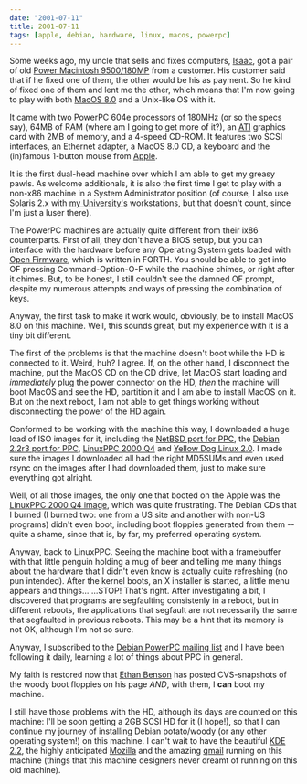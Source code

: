 ```yaml
---
date: "2001-07-11"
title: 2001-07-11
tags: [apple, debian, hardware, linux, macos, powerpc]
---
```

Some weeks ago, my uncle that sells and fixes computers,
[Isaac](mailto:startmicro@uol.com.br), got a pair of old
[Power Macintosh 9500/180MP](http://www.info.apple.com/applespec/applespec.taf?RID=204)
from a customer. His customer said that if he fixed one of them,
the other would be his as payment. So he kind of fixed one of them
and lent me the other, which means that I'm now going to play with
both
[MacOS 8.0](http://download.info.apple.com/Apple_Support_Area/Apple_Software_Updates/English-North_American/Macintosh/System/Mac_OS_8.1_Update/)
and a Unix-like OS with it.

It came with two PowerPC 604e processors of 180MHz (or so the specs
say), 64MB of RAM (where am I going to get more of it?), an
[ATI](http://www.ati.com) graphics card with 2MB of memory, and a
4-speed CD-ROM. It features two SCSI interfaces, an Ethernet
adapter, a MacOS 8.0 CD, a keyboard and the (in)famous 1-button
mouse from [Apple](http://www.apple.com).

It is the first dual-head machine over which I am able to get my
greasy pawls. As welcome additionals, it is also the first time I
get to play with a non-x86 machine in a System Administrator
position (of course, I also use Solaris 2.x with
[my University's](http://www.ime.usp.br/) workstations, but that
doesn't count, since I'm just a luser there).

The PowerPC machines are actually quite different from their ix86
counterparts. First of all, they don't have a BIOS setup, but you
can interface with the hardware before any Operating System gets
loaded with
[Open Firmware](http://playground.sun.com/1275/home.html), which is
written in FORTH. You should be able to get into OF pressing
Command-Option-O-F while the machine chimes, or right after it
chimes. But, to be honest, I still couldn't see the damned OF
prompt, despite my numerous attempts and ways of pressing the
combination of keys.

Anyway, the first task to make it work would, obviously, be to
install MacOS 8.0 on this machine. Well, this sounds great, but my
experience with it is a tiny bit different.

The first of the problems is that the machine doesn't boot while
the HD is connected to it. Weird, huh? I agree. If, on the other
hand, I disconnect the machine, put the MacOS CD on the CD drive,
let MacOS start loading and *immediately* plug the power connector
on the HD, *then* the machine will boot MacOS and see the HD,
partition it and I am able to install MacOS on it. But on the next
reboot, I am not able to get things working without disconnecting
the power of the HD again.

Conformed to be working with the machine this way, I downloaded a
huge load of ISO images for it, including the
[NetBSD port for PPC](http://www.netbsd.org/Ports/macppc/), the
[Debian 2.2r3 port for PPC](http://www.debian.org/ports/powerpc/),
[LinuxPPC 2000 Q4](http://www.linuxppc.org) and
[Yellow Dog Linux 2.0](http://www.yellowdoglinux.com). I made sure
the images I downloaded all had the right MD5SUMs and even used
rsync on the images after I had downloaded them, just to make sure
everything got alright.

Well, of all those images, the only one that booted on the Apple
was the [LinuxPPC 2000 Q4 image](http://www.linuxppc.org), which
was quite frustrating. The Debian CDs that I burned (I burned two:
one from a US site and another with non-US programs) didn't even
boot, including boot floppies generated from them -- quite a shame,
since that is, by far, my preferred operating system.

Anyway, back to LinuxPPC. Seeing the machine boot with a
framebuffer with that little penguin holding a mug of beer and
telling me many things about the hardware that I didn't even know
is actually quite refreshing (no pun intended). After the kernel
boots, an X installer is started, a little menu appears and
things... ...STOP! That's right. After investigating a bit, I
discovered that programs are segfaulting consistenly in a reboot,
but in different reboots, the applications that segfault are not
necessarily the same that segfaulted in previous reboots. This may
be a hint that its memory is not OK, although I'm not so sure.

Anyway, I subscribed to the
[Debian PowerPC mailing list](http://lists.debian.org/#debian-powerpc)
and I have been following it daily, learning a lot of things about
PPC in general.

My faith is restored now that
[Ethan Benson](http://penguinppc.org/~eb/) has posted CVS-snapshots
of the woody boot floppies on his page *AND*, with them, I **can**
boot my machine.

I still have those problems with the HD, although its days are
counted on this machine: I'll be soon getting a 2GB SCSI HD for it
(I hope!), so that I can continue my journey of installing Debian
potato/woody (or any other operating system!) on this machine. I
can't wait to have the beautiful [KDE 2.2](http://www.kde.org/),
the highly anticipated [Mozilla](http://www.debian.org/) and the
amazing [qmail](http://www.qmail.org/) running on this machine
(things that this machine designers never dreamt of running on this
old machine).



